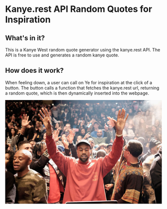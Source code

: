 # Kanye.rest API Random Quotes for Inspiration

## What's in it?

This is a Kanye West random quote generator using the kanye.rest API.  The API is free to use and generates a random kanye quote.

## How does it work?

When feeling down, a user can call on Ye for inspiration at the click of a button.  The button calls a function that fetches the kanye.rest url, returning a random quote, which is then dynamically inserted into the webpage.

![Powerful Kanye Image](./assets/images/kanyeimage2.webp)